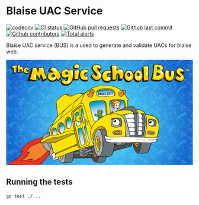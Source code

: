 # Blaise UAC Service
[![codecov](https://codecov.io/gh/ONSdigital/blaise-uac-service/branch/main/graph/badge.svg)](https://codecov.io/gh/ONSdigital/blaise-uac-service)
[![CI status](https://github.com/ONSdigital/blaise-uac-service/workflows/Test%20and%20coverage/badge.svg)](https://github.com/ONSdigital/blaise-uac-service/workflows/Test%20coverage%20report/badge.svg)
[![GitHub pull requests](https://img.shields.io/github/issues-pr-raw/ONSdigital/blaise-uac-service.svg)](https://github.com/ONSdigital/blaise-uac-service/pulls)
[![Github last commit](https://img.shields.io/github/last-commit/ONSdigital/blaise-uac-service.svg)](https://github.com/ONSdigital/blaise-uac-service/commits)
[![Github contributors](https://img.shields.io/github/contributors/ONSdigital/blaise-uac-service.svg)](https://github.com/ONSdigital/blaise-uac-service/graphs/contributors)
[![Total alerts](https://img.shields.io/lgtm/alerts/g/ONSdigital/blaise-uac-service.svg?logo=lgtm&logoWidth=18)](https://lgtm.com/projects/g/ONSdigital/blaise-uac-service/alerts/)

Blaise UAC service (BUS) is a used to generate and validate UACs for blaise web.

![bus](./bus.jpeg)

## Running the tests

```sh
go test ./...
```

